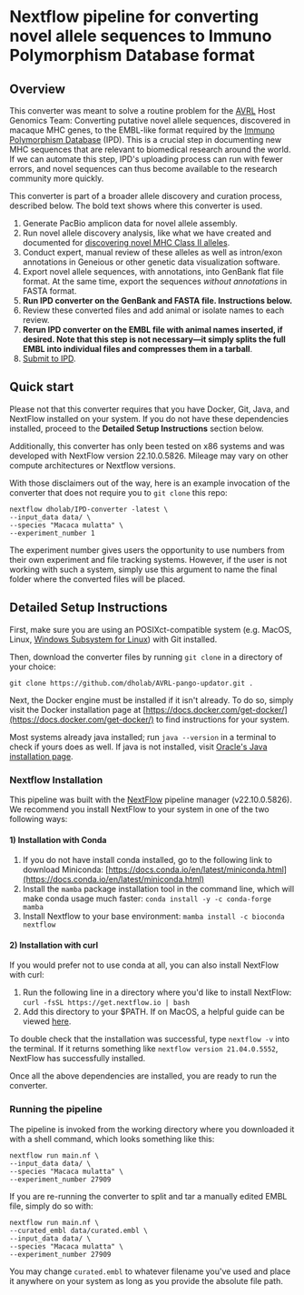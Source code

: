 # Nextflow pipeline for converting novel allele sequences to Immuno Polymorphism Database format

## Overview
This converter was meant to solve a routine problem for the [AVRL](https://dholk.primate.wisc.edu/wiki/home/page.view?name=home_index) Host Genomics Team: Converting putative novel allele sequences, discovered in macaque MHC genes, to the EMBL-like format required by the [Immuno Polymorphism Database](https://www.ebi.ac.uk/ipd/) (IPD). This is a crucial step in documenting new MHC sequences that are relevant to biomedical research around the world. If we can automate this step, IPD's uploading process can run with fewer errors, and  novel sequences can thus become available to the research community more quickly.

This converter is part of a broader allele discovery and curation process, described below. The bold text shows where this converter is used.

1. Generate PacBio amplicon data for novel allele assembly.
2. Run novel allele discovery analysis, like what we have created and documented for [discovering novel MHC Class II alleles](https://github.com/dholab/MHC-II-allele-discovery).
3. Conduct expert, manual review of these alleles as well as intron/exon annotations in Geneious or other genetic data visualization software.
4. Export novel allele sequences, with annotations, into GenBank flat file format. At the same time, export the sequences _without annotations_ in FASTA format.
5. **Run IPD converter on the GenBank and FASTA file. Instructions below.**
6. Review these converted files and add animal or isolate names to each review.
7. **Rerun IPD converter on the EMBL file with animal names inserted, if desired. Note that this step is not necessary—it simply splits the full EMBL into individual files and compresses them in a tarball**.
8. [Submit to IPD](https://www.ebi.ac.uk/ipd/submission/).

## Quick start
Please not that this converter requires that you have Docker, Git, Java, and NextFlow installed on your system. If you do not have these dependencies installed, proceed to the **Detailed Setup Instructions** section below.

Additionally, this converter has only been tested on x86 systems and was developed with NextFlow version 22.10.0.5826. Mileage may vary on other compute architectures or Nextflow versions.

With those disclaimers out of the way, here is an example invocation of the converter that does not require you to `git clone` this repo:

```
nextflow dholab/IPD-converter -latest \
--input_data data/ \
--species "Macaca mulatta" \
--experiment_number 1
```

The experiment number gives users the opportunity to use numbers from their own experiment and file tracking systems. However, if the user is not working with such a system, simply use this argument to name the final folder where the converted files will be placed.

## Detailed Setup Instructions

First, make sure you are using an POSIXct-compatible system (e.g. MacOS, Linux, [Windows Subsystem for Linux](https://learn.microsoft.com/en-us/windows/wsl/install)) with Git installed.

Then, download the converter files by running `git clone` in a directory of your choice:

```
git clone https://github.com/dholab/AVRL-pango-updator.git .
```

Next, the Docker engine must be installed if it isn't already. To do so, simply visit the Docker installation page at [https://docs.docker.com/get-docker/](https://docs.docker.com/get-docker/) to find instructions for your system.

Most systems already java installed; run `java --version` in a terminal to check if yours does as well. If java is not installed, visit [Oracle's Java installation page](https://www.oracle.com/java/technologies/downloads/).

### Nextflow Installation

This pipeline was built with the [NextFlow](https://www.nextflow.io/) pipeline manager (v22.10.0.5826). We recommend you install NextFlow to your system in one of the two following ways:

#### 1) Installation with Conda

1. If you do not have install conda installed, go to the following link to download Miniconda: [https://docs.conda.io/en/latest/miniconda.html](https://docs.conda.io/en/latest/miniconda.html)
2. Install the `mamba` package installation tool in the command line, which will make conda usage much faster:
   `conda install -y -c conda-forge mamba`
3. Install Nextflow to your base environment:
   `mamba install -c bioconda nextflow `

#### 2) Installation with curl

If you would prefer not to use conda at all, you can also install NextFlow with curl:

1. Run the following line in a directory where you'd like to install NextFlow:
   `curl -fsSL https://get.nextflow.io | bash`
2. Add this directory to your $PATH. If on MacOS, a helpful guide can be viewed [here](https://www.architectryan.com/2012/10/02/add-to-the-path-on-mac-os-x-mountain-lion/).

To double check that the installation was successful, type `nextflow -v` into the terminal. If it returns something like `nextflow version 21.04.0.5552`, NextFlow has successfully installed.

Once all the above dependencies are installed, you are ready to run the converter.

### Running the pipeline

The pipeline is invoked from the working directory where you downloaded it with a shell command, which looks something like this:

```
nextflow run main.nf \
--input_data data/ \
--species "Macaca mulatta" \
--experiment_number 27909
```

If you are re-running the converter to split and tar a manually edited EMBL file, simply do so with:

```
nextflow run main.nf \
--curated_embl data/curated.embl \
--input_data data/ \
--species "Macaca mulatta" \
--experiment_number 27909
```

You may change `curated.embl` to whatever filename you've used and place it anywhere on your system as long as you provide the absolute file path.

